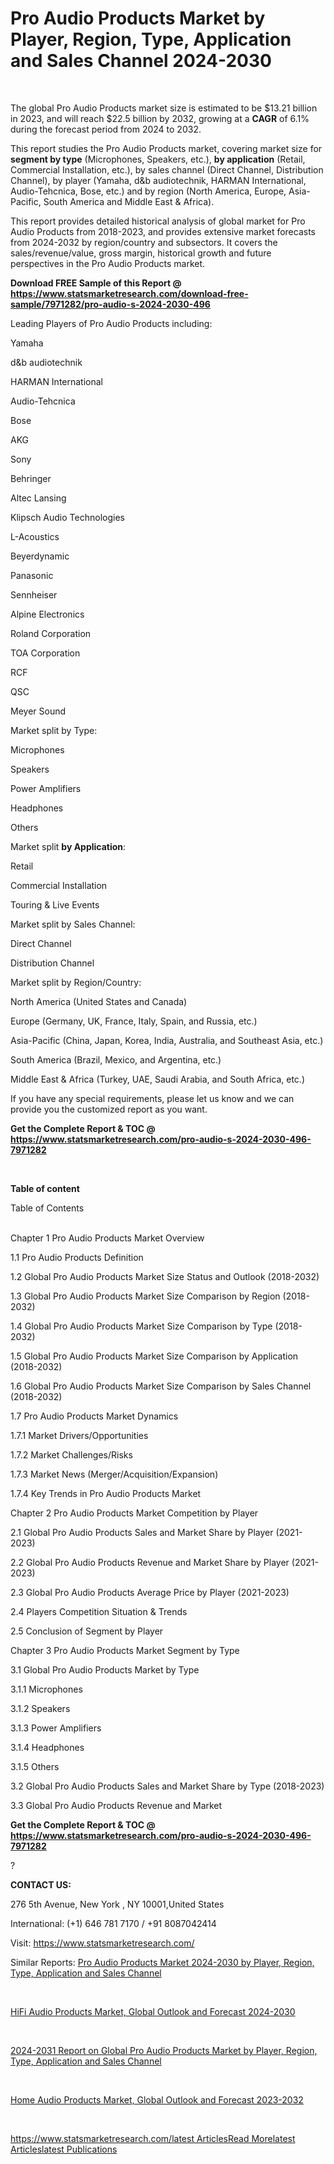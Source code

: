 <h1>Pro Audio Products Market by Player, Region, Type, Application and Sales Channel 2024-2030</h1><br/><p>The global Pro Audio Products market size is estimated to be $13.21 billion in 2023, and will reach $22.5 billion by 2032, growing at a <strong>CAGR</strong> of 6.1% during the forecast period from 2024 to 2032.</p>
 
 
 
 <p>This report studies the Pro Audio Products market, covering market size for <strong>segment by type</strong> (Microphones, Speakers, etc.), <strong>by application</strong> (Retail, Commercial Installation, etc.), by sales channel (Direct Channel, Distribution Channel), by player (Yamaha, d&b audiotechnik, HARMAN International, Audio-Tehcnica, Bose, etc.) and by region (North America, Europe, Asia-Pacific, South America and Middle East & Africa).</p>
 
 
 
 <p>This report provides detailed historical analysis of global market for Pro Audio Products from 2018-2023, and provides extensive market forecasts from 2024-2032 by region/country and subsectors. It covers the sales/revenue/value, gross margin, historical growth and future perspectives in the Pro Audio Products market.</p>
 
 
 
 <p><strong>Download FREE Sample of this Report @ <a href="https://www.statsmarketresearch.com/download-free-sample/7971282/pro-audio-s-2024-2030-496">https://www.statsmarketresearch.com/download-free-sample/7971282/pro-audio-s-2024-2030-496</a></strong></p>
 
 
 
 <p>Leading Players of Pro Audio Products including:</p>
 
 
 
 <p>Yamaha</p>
 
 
 
 <p>d&b audiotechnik</p>
 
 
 
 <p>HARMAN International</p>
 
 
 
 <p>Audio-Tehcnica</p>
 
 
 
 <p>Bose</p>
 
 
 
 <p>AKG</p>
 
 
 
 <p>Sony</p>
 
 
 
 <p>Behringer</p>
 
 
 
 <p>Altec Lansing</p>
 
 
 
 <p>Klipsch Audio Technologies</p>
 
 
 
 <p>L-Acoustics</p>
 
 
 
 <p>Beyerdynamic</p>
 
 
 
 <p>Panasonic</p>
 
 
 
 <p>Sennheiser</p>
 
 
 
 <p>Alpine Electronics</p>
 
 
 
 <p>Roland Corporation</p>
 
 
 
 <p>TOA Corporation</p>
 
 
 
 <p>RCF</p>
 
 
 
 <p>QSC</p>
 
 
 
 <p>Meyer Sound</p>
 
 
 
 <p>Market split by Type:</p>
 
 
 
 <p>Microphones</p>
 
 
 
 <p>Speakers</p>
 
 
 
 <p>Power Amplifiers</p>
 
 
 
 <p>Headphones</p>
 
 
 
 <p>Others</p>
 
 
 
 <p>Market split <strong>by Application</strong>:</p>
 
 
 
 <p>Retail</p>
 
 
 
 <p>Commercial Installation</p>
 
 
 
 <p>Touring & Live Events</p>
 
 
 
 <p>Market split by Sales Channel:</p>
 
 
 
 <p>Direct Channel</p>
 
 
 
 <p>Distribution Channel</p>
 
 
 
 <p>Market split by Region/Country:</p>
 
 
 
 <p>North America (United States and Canada)</p>
 
 
 
 <p>Europe (Germany, UK, France, Italy, Spain, and Russia, etc.)</p>
 
 
 
 <p>Asia-Pacific (China, Japan, Korea, India, Australia, and Southeast Asia, etc.)</p>
 
 
 
 <p>South America (Brazil, Mexico, and Argentina, etc.)</p>
 
 
 
 <p>Middle East & Africa (Turkey, UAE, Saudi Arabia, and South Africa, etc.)</p>
 
 
 
 <p>If you have any special requirements, please let us know and we can provide you the customized report as you want.</p>
 
 
 
 <div><b>Get the Complete Report & TOC @ <a href="https://www.statsmarketresearch.com/pro-audio-s-2024-2030-496-7971282">https://www.statsmarketresearch.com/pro-audio-s-2024-2030-496-7971282</a></b></div>
 
 
 
 <p><br />
 
 <b>Table of content</b></p>
 
 
 
 <p>Table of Contents<br />
 
 <br />
 
 Chapter 1 Pro Audio Products Market Overview<br />
 
 1.1 Pro Audio Products Definition<br />
 
 1.2 Global Pro Audio Products Market Size Status and Outlook (2018-2032)<br />
 
 1.3 Global Pro Audio Products Market Size Comparison by Region (2018-2032)<br />
 
 1.4 Global Pro Audio Products Market Size Comparison by Type (2018-2032)<br />
 
 1.5 Global Pro Audio Products Market Size Comparison by Application (2018-2032)<br />
 
 1.6 Global Pro Audio Products Market Size Comparison by Sales Channel (2018-2032)<br />
 
 1.7 Pro Audio Products Market Dynamics<br />
 
 1.7.1 Market Drivers/Opportunities<br />
 
 1.7.2 Market Challenges/Risks<br />
 
 1.7.3 Market News (Merger/Acquisition/Expansion)<br />
 
 1.7.4 Key Trends in Pro Audio Products Market<br />
 
 Chapter 2 Pro Audio Products Market Competition by Player<br />
 
 2.1 Global Pro Audio Products Sales and Market Share by Player (2021-2023)<br />
 
 2.2 Global Pro Audio Products Revenue and Market Share by Player (2021-2023)<br />
 
 2.3 Global Pro Audio Products Average Price by Player (2021-2023)<br />
 
 2.4 Players Competition Situation & Trends<br />
 
 2.5 Conclusion of Segment by Player<br />
 
 Chapter 3 Pro Audio Products Market Segment by Type<br />
 
 3.1 Global Pro Audio Products Market by Type<br />
 
 3.1.1 Microphones<br />
 
 3.1.2 Speakers<br />
 
 3.1.3 Power Amplifiers<br />
 
 3.1.4 Headphones<br />
 
 3.1.5 Others<br />
 
 3.2 Global Pro Audio Products Sales and Market Share by Type (2018-2023)<br />
 
 3.3 Global Pro Audio Products Revenue and Market</p>
 
 
 
 <div><b>Get the Complete Report & TOC @ <a href="https://www.statsmarketresearch.com/pro-audio-s-2024-2030-496-7971282">https://www.statsmarketresearch.com/pro-audio-s-2024-2030-496-7971282</a></b></div>
 
 
 
 <p>? </p>
 
 
 
 <p><b>CONTACT US:</b><br />
 
 276 5th Avenue, New York , NY 10001,United States<br />
 
 International: (+1) 646 781 7170 / +91 8087042414<br />
 
 Visit: <a href="https://www.statsmarketresearch.com/">https://www.statsmarketresearch.com/</a><br />
 
 Similar Reports: <a href="https://www.statsmarketresearch.com/pro-audio-s-2024-2030-496-7971282">Pro Audio Products Market 2024-2030 by Player, Region, Type, Application and Sales Channel</a><br />
 
 <br />
 
 <a href="https://www.statsmarketresearch.com/pro-audio-s-2024-2030-496-7971282">HiFi Audio Products Market, Global Outlook and Forecast 2024-2030</a><br />
 
 <br />
 
 <a href="https://www.statsmarketresearch.com/pro-audio-s-2024-2030-496-7971282">2024-2031 Report on Global Pro Audio Products Market by Player, Region, Type, Application and Sales Channel</a><br />
 
 <br />
 
 <a href="https://www.statsmarketresearch.com/pro-audio-s-2024-2030-496-7971282">Home Audio Products Market, Global Outlook and Forecast 2023-2032</a><br />
 
 <br />
 
 <a href="https://gyeongbokgung.com">https://www.statsmarketresearch.com/</a><a href="https://hallyeomaritime.com">latest Articles</a><a href="https://jingwansa.com">Read More</a><a href="https://nguoiviet.jp/">latest Articles</a><a href="https://www.intelmarketresearch.com/">latest Publications</a></p>